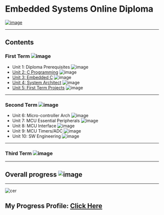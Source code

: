 # Embedded Systems Online Diploma

[![image](https://drive.google.com/uc?export=view&id=1Bcpl5OGMCVsqHlF52MFKXuOHNEaKHi92)](https://www.learn-in-depth.com/)


---

## Contents

### First Term ![image](https://progress-bar.dev/100/?title=Done)

- Unit 1: Diploma Prerequisites ![image](https://progress-bar.dev/100/?title=No_Assignments&color=bababa)
- [Unit 2: C Programming](https://github.com/aliabooof/embedded_System_Online_Diploma/tree/main/First%20term/unit2) ![image](https://progress-bar.dev/100/)
- [Unit 3: Embedded C](https://github.com/aliabooof/embedded_System_Online_Diploma/tree/main/First%20term/unit3) ![image](https://progress-bar.dev/100/)
- [Unit 4: System Architect](https://github.com/aliabooof/embedded_System_Online_Diploma/tree/main/First%20term/unit4) ![image](https://progress-bar.dev/100/)
- [Unit 5: First Term Projects](https://github.com/aliabooof/embedded_System_Online_Diploma/tree/main/First%20term/First%20term%20projects) ![image](https://progress-bar.dev/100/)

---

### Second Term ![image](https://progress-bar.dev/100/?title=In_Progress&color=ff00ff)
- Unit 6:  Micro-controller Arch ![image](https://progress-bar.dev/100/)
- Unit 7:  MCU Essential Peripherals ![image](https://progress-bar.dev/100/)
- Unit 8:  MCU Interface ![image](https://progress-bar.dev/100/)
- Unit 9:  MCU Timers/ADC ![image](https://progress-bar.dev/0/)
- Unit 10: SW Engineering ![image](https://progress-bar.dev/0/)
---

### Third Term ![image](https://progress-bar.dev/0/?title=In_Progress&color=ff00ff)

---

## Overall progress ![image](https://progress-bar.dev/1/?scale=3&title=Terms&suffix=&width=230&color=aa00ff)

---


![cer](https://github.com/aliabooof/embedded_System_Online_Diploma/assets/62174374/002a125a-4f4b-4d56-a8a1-1a6fb0f04f59)


## My Progress Profile: [Click Here](https://www.learn-in-depth.com/online-diploma/aliabooof42%40gmail.com)
